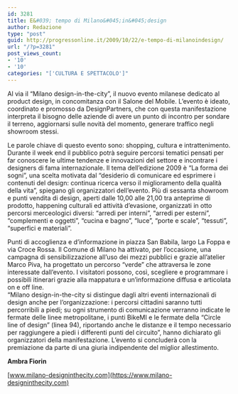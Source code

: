 ```yaml
---
id: 3281
title: E&#039; tempo di Milano&#045;in&#045;design
author: Redazione
type: "post"
guid: http://progressonline.it/2009/10/22/e-tempo-di-milanoindesign/
url: "/?p=3281"
post_views_count:
- '10'
- '10'
categories: "['CULTURA E SPETTACOLO']"
---
```


Al via il “Milano design-in-the-city”, il nuovo evento milanese dedicato al product design, in concomitanza con il Salone del Mobile. L’evento è ideato, coordinato e promosso da DesignPartners, che con questa manifestazione interpreta il bisogno delle aziende di avere un punto di incontro per sondare il terreno, aggiornarsi sulle novità del momento, generare traffico negli showroom stessi.

Le parole chiave di questo evento sono: shopping, cultura e intrattenimento. Durante il week end il pubblico potrà seguire percorsi tematici pensati per far conoscere le ultime tendenze e innovazioni del settore e incontrare i designers di fama internazionale. Il tema dell’edizione 2009 è “La forma dei sogni”, una scelta motivata dal “desiderio di comunicare ed esprimere i contenuti del design: continua ricerca verso il miglioramento della qualità della vita”, spiegano gli organizzatori dell’evento. Più di sessanta showroom e punti vendita di design, aperti dalle 10,00 alle 21,00 tra anteprime di prodotto, happening culturali ed attività d’evasione, organizzati in otto percorsi merceologici diversi: “arredi per interni”, “arredi per esterni”, “complementi e oggetti”, “cucina e bagno”, “luce”, “porte e scale”, “tessuti”, “superfici e materiali”.

Punti di accoglienza e d’informazione in piazza San Babila, largo La Foppa e via Croce Rossa. Il Comune di Milano ha attivato, per l’occasione, una campagna di sensibilizzazione all’uso dei mezzi pubblici e grazie all’atelier Marco Piva, ha progettato un percorso “verde” che attraversa le zone interessate dall’evento. I visitatori possono, così, scegliere e programmare i possibili itinerari grazie alla mappatura e un’informazione diffusa e articolata on e off line.   
“Milano design-in-the-city si distingue dagli altri eventi internazionali di design anche per l’organizzazione: i percorsi cittadini saranno tutti percorribili a piedi; su ogni strumento di comunicazione verranno indicate le fermate delle linee metropolitane, i punti BikeMI e le fermate della “Circle line of design” (linea 94), riportando anche le distanze e il tempo necessario per raggiungere a piedi i differenti punti del circuito”, hanno dichiarato gli organizzatori della manifestazione. L’evento si concluderà con la premiazione da parte di una giuria indipendente del miglior allestimento.

**Ambra Fiorin**

[www.milano-designinthecity.com](https://www.milano-designinthecity.com)